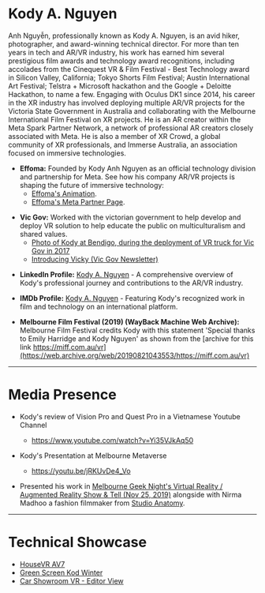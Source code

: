 # Kody A. Nguyen

Anh Nguyễn, professionally known as Kody A. Nguyen, is an avid hiker, photographer, and award-winning technical director. For more than ten years in tech and AR/VR industry, his work has earned him several prestigious film awards and technology award recognitions, including accolades from the Cinequest VR & Film Festival - Best Technology award in Silicon Valley, California; Tokyo Shorts Film Festival; Austin International Art Festival; Telstra + Microsoft hackathon and the Google + Deloitte Hackathon, to name a few. Engaging with Oculus DK1 since 2014, his career in the XR industry has involved deploying multiple AR/VR projects for the Victoria State Government in Australia and collaborating with the Melbourne International Film Festival on XR projects. He is an AR creator within the Meta Spark Partner Network, a network of professional AR creators closely associated with Meta. He is also a member of XR Crowd, a global community of XR professionals, and Immerse Australia, an association focused on immersive technologies.

- **Effoma:** Founded by Kody Anh Nguyen as an official technology division and partnership for Meta. See how his company AR/VR projects is shaping the future of immersive technology: 
    - [Effoma's Animation](https://www.effoma.com/animation).
    - [Effoma's Meta Partner Page](https://spark.meta.com/programs/partners/effoma/).

* **Vic Gov:** Worked with the victorian government to help develop and deploy VR solution to help educate the public on multiculturalism and shared values.
    - [Photo of Kody at Bendigo, during the deployment of VR truck for Vic Gov in 2017](https://photos.google.com/share/AF1QipOJN5i4cer5glIF0G1SUQdbcoUcfv_ZXHpS5XXohwszvPMKdFEWQmex6Ur8qjgeaQ?key=Q0FWZlFPbzJiTWlMbGxKLWU1VG5aUWFndWVLVFVB)
    - [Introducing Vicky (Vic Gov Newsletter)](https://www.premier.vic.gov.au/introducing-vicky/)

- **LinkedIn Profile:** [Kody A. Nguyen](https://www.linkedin.com/in/akodyn/) - A comprehensive overview of Kody's professional journey and contributions to the AR/VR industry.

- **IMDb Profile:** [Kody A. Nguyen](https://imdb.com/name/nm14273052) - Featuring Kody's recognized work in film and technology on an international platform.

- **Melbourne Film Festival (2019) (WayBack Machine Web Archive):** Melbourne Film Festival credits Kody with this statement 'Special thanks to Emily Harridge and Kody Nguyen' as shown from the [archive for this link https://miff.com.au/vr](https://web.archive.org/web/20190821043553/https://miff.com.au/vr)

----

# Media Presence

* Kody's review of Vision Pro and Quest Pro in a Vietnamese Youtube Channel 
    - <https://www.youtube.com/watch?v=Yi35VJkAq50>

* Kody's Presentation at Melbourne Metaverse <!-- TODO: perhaps even cut it shorter, because this 15 min video also have intro and QA which you can cut out -->
    - https://youtu.be/jRKUvDe4_Vo 

* Presented his work in [Melbourne Geek Night's Virtual Reality / Augmented Reality Show & Tell (Nov 25, 2019)](https://www.meetup.com/melbourne-geek-night/events/266430770) alongside with Nirma Madhoo a fashion filmmaker from [Studio Anatomy](anatomythestudio.com).

----

# Technical Showcase

* [HouseVR AV7](https://www.youtube.com/watch?v=OAnqAIUxzN8)
* [Green Screen Kod Winter](https://www.youtube.com/watch?v=Sl3SUJ7spQw)
* [Car Showroom VR - Editor View](https://www.youtube.com/watch?feature=shared&v=iMCfbmrFfQI)